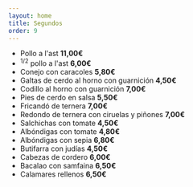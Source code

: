 ```yaml
---
layout: home
title: Segundos
order: 9
---
```


- Pollo a l'ast **11,00€**
- <sup>1/2</sup> pollo a l'ast **6,00€**
- Conejo con caracoles **5,80€**
- Galtas de cerdo al horno con guarnición **4,50€**
- Codillo al horno con guarnición **7,00€**
- Pies de cerdo en salsa **5,50€**
- Fricandó de ternera **7,00€**
- Redondo de ternera con ciruelas y piñones **7,00€**
- Salchichas con tomate **4,50€**
- Albóndigas con tomate **4,80€**
- Albóndigas con sepia **6,80€**
- Butifarra con judías **4,50€**
- Cabezas de cordero **6,00€**
- Bacalao con samfaina **6,50€**
- Calamares rellenos **6,50€**
